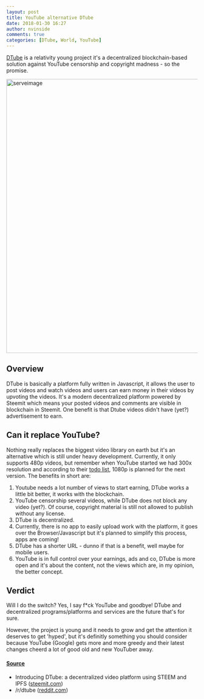 ```yaml
---
layout: post
title: YouTube alternative DTube
date: 2018-01-30 16:27
author: nvinside
comments: true
categories: [DTube, World, YouTube]
---
```

<a href="https://d.tube/" rel="noopener">DTube</a> is a relativity young project it's a decentralized blockchain-based solution against YouTube censorship and copyright madness - so the promise.

<img class="size-full wp-image-2418 aligncenter" src="https://chefkochblog.files.wordpress.com/2018/01/serveimage2.jpg" alt="serveimage" width="1280" height="720" />

<!--more-->

<h2>Overview</h2>

DTube is basically a platform fully written in Javascript, it allows the user to post videos and watch videos and users can earn money in their videos by upvoting the videos. It's a modern decentralized platform powered by Steemit which means your posted videos and comments are visible in blockchain in Steemit. One benefit is that Dtube videos didn't have (yet?) advertisement to earn.

<h2>Can it replace YouTube?</h2>

Nothing really replaces the biggest video library on earth but it's an alternative which is still under heavy development. Currently, it only supports 480p videos, but remember when YouTube started we had 300x resolution and according to their <a href="https://steemit.com/dtube/@elaineyumusic/what-features-would-you-like-to-see-on-dtube-0-7" rel="noopener">todo list</a>, 1080p is planned for the next version. The benefits in short are:

<ol>
    <li>Youtube needs a lot number of views to start earning, DTube works a little bit better, it works with the blockchain.</li>
    <li>YouTube censorship several videos, while DTube does not block any video (yet?). Of course, copyright material is still not allowed to publish without any license.</li>
    <li>DTube is decentralized.</li>
    <li>Currently, there is no app to easily upload work with the platform, it goes over the Browser/Javascript but it's planned to simplify this process, apps are coming!</li>
    <li>DTube has a shorter URL - dunno if that is a benefit, well maybe for mobile users.</li>
    <li>YouTube is in full control over your earnings, ads and co, DTube is more open and it's about the content, not the views which are, in my opinion, the better concept.</li>
</ol>

<h2>Verdict</h2>

Will I do the switch? Yes, I say f*ck YouTube and goodbye! DTube and decentralized programs/platforms and services are the future that's for sure.

However, the project is young and it needs to grow and get the attention it deserves to get 'hyped', but it's definitly something you should consider because YouTube (Google) gets more and more greedy and their latest changes cheerd a lot of good old and new YouTuber away.

<h4><span style="text-decoration:underline;">Source</span></h4>

<ul>
    <li>Introducing DTube: a decentralized video platform using STEEM and IPFS (<a href="https://steemit.com/video/@heimindanger/introducing-dtube-a-decentralized-video-platform-using-steem-and-ipfs" rel="noopener">steemit.com</a>)</li>
    <li>/r/dtube (<a href="https://www.reddit.com/r/dtube/" rel="noopener">reddit.com</a>)</li>
</ul>
